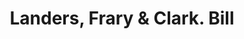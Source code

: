 ---
doi: 10.7916/D8DV2WV3
date_other: '1891'
date_other_textual: '1891'
form: printed ephemera
genre:
- Invoices
name:
- Landers, Frary & Clark
object_in_context_url: https://biggert.cul.columbia.edu/items/view/ave_biggert_00086
subject_hierarchical_geographic:
- New Britain, Connecticut, United States
subject_name:
- Landers, Frary & Clark
title: Landers, Frary & Clark. Bill
sort_title: Landers, Frary & Clark. Bill
call_number: ave_biggert_00086
coordinates:
- 41.675,-72.78722222222223
pid: ave_biggert_00086
identifiers: ave_biggert_00086
permalink: /biggert/ave_biggert_00086/
layout: iiif-image-page
---